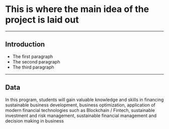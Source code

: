 # This is where the main idea of the project is laid out

---

## Introduction

- The first paragraph
- The second paragraph
- The third paragraph

---

## Data

In this program, students will gain valuable knowledge and skills in financing sustainable business development, business optimization, application of modern financial technologies such as Blockchain / Fintech, sustainable investment and risk management, sustainable financial management and decision making in business